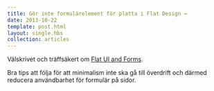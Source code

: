 ```yaml
---
title: Gör inte formulärelement för platta i Flat Design →
date: 2013-10-22
template: post.html
layout: single.hbs
collection: articles
---
```

Välskrivet och träffsäkert om [Flat UI and Forms](http://alistapart.com/article/flat-ui-and-forms).

Bra tips att följa för att minimalism inte ska gå till överdrift och därmed reducera användbarhet för formulär på sidor.